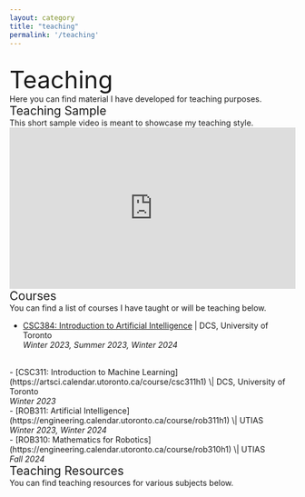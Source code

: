 ```yaml
---
layout: category
title: "teaching"
permalink: '/teaching'
---
```


<br>
<div style="font-size:3em;">Teaching</div>
Here you can find material I have developed for teaching purposes.

<div style="font-size:1.5em;">Teaching Sample</div>
This short sample video is meant to showcase my teaching style.
<iframe style="width:100%;height:auto;aspect-ratio:16 / 9;" src="https://www.youtube.com/embed/GaVHIYpJI1c" title="Teaching Sample Bayes Theorem" frameborder="0" allow="accelerometer; autoplay; clipboard-write; encrypted-media; gyroscope; picture-in-picture; web-share" referrerpolicy="strict-origin-when-cross-origin" allowfullscreen></iframe>
<br>
<div style="font-size:1.5em;">Courses</div>
You can find a list of courses I have taught or will be teaching below.

- [CSC384: Introduction to Artificial Intelligence](https://artsci.calendar.utoronto.ca/course/csc384h1) \| DCS, University of Toronto <br> <em>Winter 2023, Summer 2023, Winter 2024</em>
<br>
- [CSC311: Introduction to Machine Learning](https://artsci.calendar.utoronto.ca/course/csc311h1) \| DCS, University of Toronto <br> <em> Winter 2023 </em>
<br>
- [ROB311: Artificial Intelligence](https://engineering.calendar.utoronto.ca/course/rob311h1) \| UTIAS <br> <em> Winter 2023, Winter 2024 </em>
<br>
- [ROB310: Mathematics for Robotics](https://engineering.calendar.utoronto.ca/course/rob310h1) \| UTIAS <br> <em> Fall 2024 </em>

<br>
<div style="font-size:1.5em;">Teaching Resources</div>
You can find teaching resources for various subjects below.
